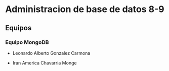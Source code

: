 # Administracion de base de datos 8-9

## Equipos


### Equipo MongoDB
* Leonardo Alberto Gonzalez Carmona

* Iran America Chavarria Monge
